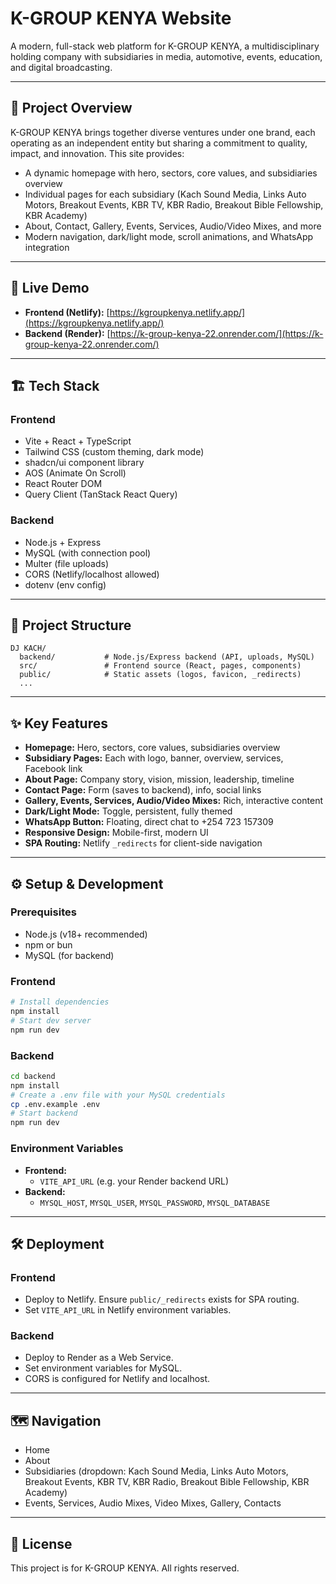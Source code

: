 # K-GROUP KENYA Website

A modern, full-stack web platform for K-GROUP KENYA, a multidisciplinary holding company with subsidiaries in media, automotive, events, education, and digital broadcasting.

---

## 🌟 Project Overview

K-GROUP KENYA brings together diverse ventures under one brand, each operating as an independent entity but sharing a commitment to quality, impact, and innovation. This site provides:
- A dynamic homepage with hero, sectors, core values, and subsidiaries overview
- Individual pages for each subsidiary (Kach Sound Media, Links Auto Motors, Breakout Events, KBR TV, KBR Radio, Breakout Bible Fellowship, KBR Academy)
- About, Contact, Gallery, Events, Services, Audio/Video Mixes, and more
- Modern navigation, dark/light mode, scroll animations, and WhatsApp integration

---

## 🚀 Live Demo
- **Frontend (Netlify):** [https://kgroupkenya.netlify.app/](https://kgroupkenya.netlify.app/)
- **Backend (Render):** [https://k-group-kenya-22.onrender.com/](https://k-group-kenya-22.onrender.com/)

---

## 🏗️ Tech Stack

### Frontend
- Vite + React + TypeScript
- Tailwind CSS (custom theming, dark mode)
- shadcn/ui component library
- AOS (Animate On Scroll)
- React Router DOM
- Query Client (TanStack React Query)

### Backend
- Node.js + Express
- MySQL (with connection pool)
- Multer (file uploads)
- CORS (Netlify/localhost allowed)
- dotenv (env config)

---

## 📁 Project Structure

```
DJ KACH/
  backend/           # Node.js/Express backend (API, uploads, MySQL)
  src/               # Frontend source (React, pages, components)
  public/            # Static assets (logos, favicon, _redirects)
  ...
```

---

## ✨ Key Features
- **Homepage:** Hero, sectors, core values, subsidiaries overview
- **Subsidiary Pages:** Each with logo, banner, overview, services, Facebook link
- **About Page:** Company story, vision, mission, leadership, timeline
- **Contact Page:** Form (saves to backend), info, social links
- **Gallery, Events, Services, Audio/Video Mixes:** Rich, interactive content
- **Dark/Light Mode:** Toggle, persistent, fully themed
- **WhatsApp Button:** Floating, direct chat to +254 723 157309
- **Responsive Design:** Mobile-first, modern UI
- **SPA Routing:** Netlify `_redirects` for client-side navigation

---

## ⚙️ Setup & Development

### Prerequisites
- Node.js (v18+ recommended)
- npm or bun
- MySQL (for backend)

### Frontend
```sh
# Install dependencies
npm install
# Start dev server
npm run dev
```

### Backend
```sh
cd backend
npm install
# Create a .env file with your MySQL credentials
cp .env.example .env
# Start backend
npm run dev
```

### Environment Variables
- **Frontend:**
  - `VITE_API_URL` (e.g. your Render backend URL)
- **Backend:**
  - `MYSQL_HOST`, `MYSQL_USER`, `MYSQL_PASSWORD`, `MYSQL_DATABASE`

---

## 🛠️ Deployment

### Frontend
- Deploy to Netlify. Ensure `public/_redirects` exists for SPA routing.
- Set `VITE_API_URL` in Netlify environment variables.

### Backend
- Deploy to Render as a Web Service.
- Set environment variables for MySQL.
- CORS is configured for Netlify and localhost.

---

## 🗺️ Navigation
- Home
- About
- Subsidiaries (dropdown: Kach Sound Media, Links Auto Motors, Breakout Events, KBR TV, KBR Radio, Breakout Bible Fellowship, KBR Academy)
- Events, Services, Audio Mixes, Video Mixes, Gallery, Contacts

---

## 📝 License
This project is for K-GROUP KENYA. All rights reserved.
